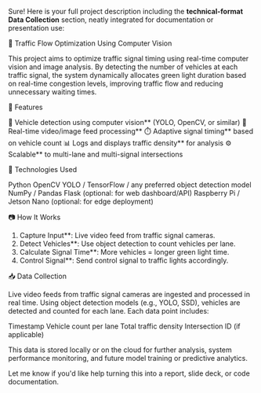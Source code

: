 Sure! Here is your full project description including the **technical-format Data Collection** section, neatly integrated for documentation or presentation use:



 🚦 Traffic Flow Optimization Using Computer Vision

This project aims to optimize traffic signal timing using real-time computer vision and image analysis. By detecting the number of vehicles at each traffic signal, the system dynamically allocates green light duration based on real-time congestion levels, improving traffic flow and reducing unnecessary waiting times.



 📌 Features

 🧠 Vehicle detection using computer vision** (YOLO, OpenCV, or similar)
 🎥 Real-time video/image feed processing**
 ⏱️ Adaptive signal timing** based on vehicle count
 📊 Logs and displays traffic density** for analysis
 ⚙️ Scalable** to multi-lane and multi-signal intersections



 🔧 Technologies Used

 Python
 OpenCV
 YOLO / TensorFlow / any preferred object detection model
 NumPy / Pandas
 Flask (optional: for web dashboard/API)
 Raspberry Pi / Jetson Nano (optional: for edge deployment)



 📷 How It Works

1. Capture Input**: Live video feed from traffic signal cameras.
2. Detect Vehicles**: Use object detection to count vehicles per lane.
3. Calculate Signal Time**: More vehicles = longer green light time.
4. Control Signal**: Send control signal to traffic lights accordingly.



 📥 Data Collection

Live video feeds from traffic signal cameras are ingested and processed in real time. Using object detection models (e.g., YOLO, SSD), vehicles are detected and counted for each lane. Each data point includes:

Timestamp
Vehicle count per lane
Total traffic density
Intersection ID (if applicable)

This data is stored locally or on the cloud for further analysis, system performance monitoring, and future model training or predictive analytics.



Let me know if you'd like help turning this into a report, slide deck, or code documentation.
